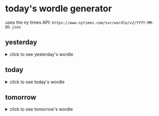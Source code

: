 # today's wordle generator

uses the ny times API: `https://www.nytimes.com/svc/wordle/v2/YYYY-MM-DD.json`

## yesterday

<details>
    <summary>click to see yesterday's wordle</summary>

    adept

</details>

## today

<details>
    <summary>click to see today's wordle</summary>

    whose

</details>

## tomorrow

<details>
    <summary>click to see tomorrow's wordle</summary>

    patsy

</details>
